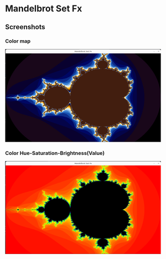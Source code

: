 # Mandelbrot Set Fx

## Screenshots
### Color map
<p align="center">
  <img width="600" height="300" src="./screenshots/color-map.png" />
</p>

### Color Hue-Saturation-Brightness(Value)
<p align="center">
  <img width="600" height="300" src="./screenshots/color-hsb.png" />
</p>